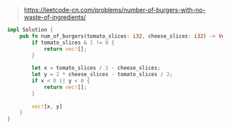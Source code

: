 > https://leetcode-cn.com/problems/number-of-burgers-with-no-waste-of-ingredients/

``` rust
impl Solution {
    pub fn num_of_burgers(tomato_slices: i32, cheese_slices: i32) -> Vec<i32> {
        if tomato_slices & 1 != 0 {
            return vec![];
        }
        
        let x = tomato_slices / 2 - cheese_slices;
        let y = 2 * cheese_slices - tomato_slices / 2;
        if x < 0 || y < 0 {
            return vec![];
        }
        
        vec![x, y]
    }
}
```